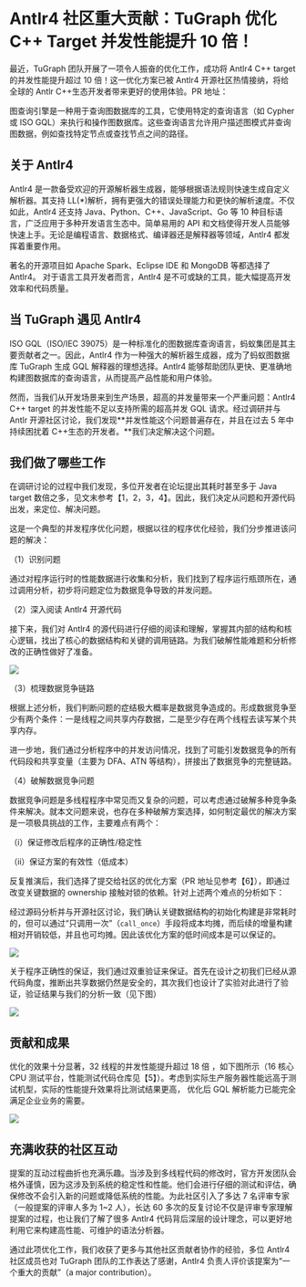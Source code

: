 

# Antlr4 社区重大贡献：TuGraph 优化 C++ Target 并发性能提升 10 倍！

最近，TuGraph 团队开展了一项令人振奋的优化工作，成功将 Antlr4 C++ target 的并发性能提升超过 10 倍！这一优化方案已被 Antlr4 开源社区热情接纳，将给全球的 Antlr C++生态开发者带来更好的使用体验。PR 地址：

图查询引擎是一种用于查询图数据库的工具，它使用特定的查询语言（如 Cypher 或 ISO GQL）来执行和操作图数据库。这些查询语言允许用户描述图模式并查询图数据，例如查找特定节点或查找节点之间的路径。

## 关于 Antlr4

Antlr4 是一款备受欢迎的开源解析器生成器，能够根据语法规则快速生成自定义解析器。其支持 LL(\*)解析，拥有更强大的错误处理能力和更快的解析速度。不仅如此，Antlr4 还支持 Java、Python、C++、JavaScript、Go 等 10 种目标语言，广泛应用于多种开发语言生态中。简单易用的 API 和文档使得开发人员能够快速上手。无论是编程语言、数据格式、编译器还是解释器等领域，Antlr4 都发挥着重要作用。

著名的开源项目如 Apache Spark、Eclipse IDE 和 MongoDB 等都选择了 Antlr4。 对于语言工具开发者而言，Antlr4 是不可或缺的工具，能大幅提高开发效率和代码质量。

## 当 TuGraph 遇见 Antlr4

ISO GQL（ISO/IEC 39075）是一种标准化的图数据库查询语言，蚂蚁集团是其主要贡献者之一。因此，Antlr4 作为一种强大的解析器生成器，成为了蚂蚁图数据库 TuGraph 生成 GQL 解释器的理想选择。Antlr4 能够帮助团队更快、更准确地构建图数据库的查询语言，从而提高产品性能和用户体验。

然而，当我们从开发场景来到生产场景，超高的并发量带来一个严重问题：Antlr4 C++ target 的并发性能不足以支持所需的超高并发 GQL 请求。经过调研并与 Antlr 开源社区讨论，我们发现\*\*并发性能这个问题普遍存在，并且在过去 5 年中持续困扰着 C++生态的开发者。\*\*我们决定解决这个问题。

## 我们做了哪些工作

在调研讨论的过程中我们发现，多位开发者在论坛提出其耗时甚至多于 Java target 数倍之多，见文末参考【1，2，3，4】。因此，我们决定从问题和开源代码出发，来定位、解决问题。

这是一个典型的并发程序优化问题，根据以往的程序优化经验，我们分步推进该问题的解决：

（1）识别问题

通过对程序运行时的性能数据进行收集和分析，我们找到了程序运行瓶颈所在，通过调用分析，初步将问题定位为数据竞争导致的并发问题。

（2）深入阅读 Antlr4 开源代码

接下来，我们对 Antlr4 的源代码进行仔细的阅读和理解，掌握其内部的结构和核心逻辑，找出了核心的数据结构和关键的调用链路。为我们破解性能难题和分析修改的正确性做好了准备。

![](https://mdn.alipayobjects.com/huamei_qcdryc/afts/img/A*jM-xTIzMtM8AAAAAAAAAAAAADgOBAQ/original)

（3）梳理数据竞争链路

根据上述分析，我们判断问题的症结极大概率是数据竞争造成的。形成数据竞争至少有两个条件：一是线程之间共享内存数据，二是至少存在两个线程去读写某个共享内存。

进一步地，我们通过分析程序中的并发访问情况，找到了可能引发数据竞争的所有代码段和共享变量（主要为 DFA、ATN 等结构），拼接出了数据竞争的完整链路。

（4）破解数据竞争问题

数据竞争问题是多线程程序中常见而又复杂的问题，可以考虑通过破解多种竞争条件来解决。就本文问题来说，也存在多种破解方案选择，如何制定最优的解决方案是一项极具挑战的工作，主要难点有两个：

（i）保证修改后程序的正确性/稳定性

（ii）保证方案的有效性（低成本）

反复推演后，我们选择了提交给社区的优化方案（PR 地址见参考【6】），即通过改变关键数据的 ownership 接触对锁的依赖。针对上述两个难点的分析如下：

经过源码分析并与开源社区讨论，我们确认关键数据结构的初始化构建是非常耗时的，但可以通过“只调用一次”（`call_once`）手段将成本均摊，而后续的增量构建相对开销较低，并且也可均摊。因此该优化方案的低时间成本是可以保证的。

![](https://mdn.alipayobjects.com/huamei_qcdryc/afts/img/A*piseQZF0BH4AAAAAAAAAAAAADgOBAQ/original)

关于程序正确性的保证，我们通过双重验证来保证。首先在设计之初我们已经从源代码角度，推断出共享数据仍然是安全的，其次我们也设计了实验对此进行了验证，验证结果与我们的分析一致（见下图）

 ![](https://mdn.alipayobjects.com/huamei_qcdryc/afts/img/A*LzOlTarY4OAAAAAAAAAAAAAADgOBAQ/original)

## 贡献和成果

优化的效果十分显著，32 线程的并发性能提升超过 18 倍 ，如下图所示（16 核心 CPU 测试平台，性能测试代码仓库见【5】）。考虑到实际生产服务器性能远高于测试机型，实际的性能提升效果将比测试结果更高， 优化后 GQL 解析能力已能完全满足企业业务的需要。

![](https://mdn.alipayobjects.com/huamei_qcdryc/afts/img/A*BHm2QYuxMO8AAAAAAAAAAAAADgOBAQ/original)

## 充满收获的社区互动 

提案的互动过程曲折也充满乐趣。当涉及到多线程代码的修改时，官方开发团队会格外谨慎，因为这涉及到系统的稳定性和性能。他们会进行仔细的测试和评估，确保修改不会引入新的问题或降低系统的性能。为此社区引入了多达 7 名评审专家（一般提案的评审人多为 1~2 人），长达 60 多次的反复讨论不仅是评审专家理解提案的过程，也让我们了解了很多 Antlr4 代码背后深层的设计理念，可以更好地利用它来构建高性能、可维护的语法分析器。

通过此项优化工作，我们收获了更多与其他社区贡献者协作的经验，多位 Antlr4 社区成员也对 TuGraph 团队的工作表达了感谢，Antlr4 负责人评价该提案为“一个重大的贡献”（a major contribution）。

